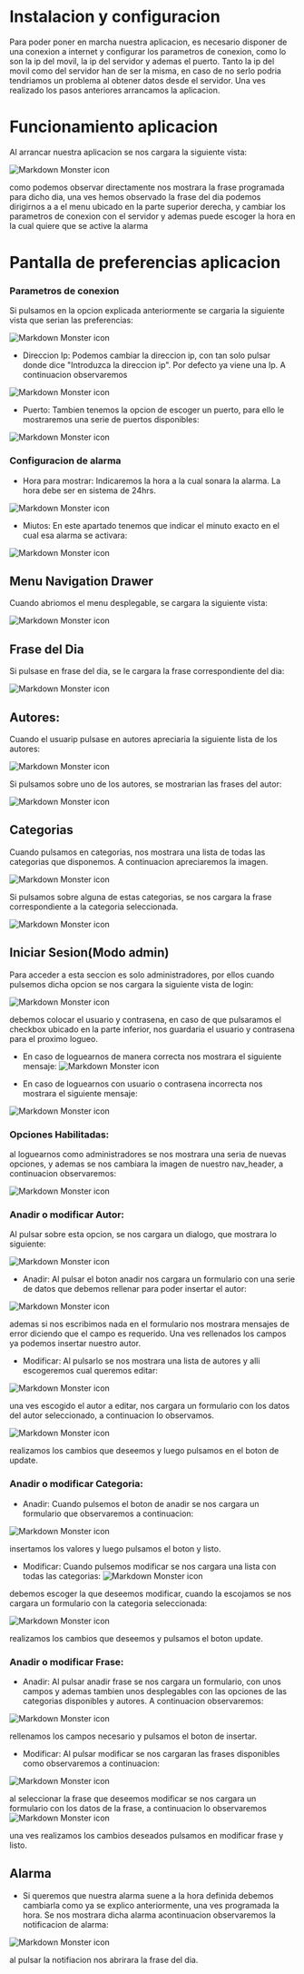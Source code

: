 # Instalacion y configuracion 
Para poder poner en marcha nuestra aplicacion, es necesario disponer de una conexion a internet y configurar los parametros de conexion, como lo son la ip del movil, la ip del servidor y ademas el puerto. Tanto la ip del movil como del servidor han de ser la misma, en caso de no serlo podria tendriamos un problema al obtener datos desde el servidor. Una ves realizado los pasos anteriores arrancamos la aplicacion.

# Funcionamiento aplicacion
 Al arrancar nuestra aplicacion se nos cargara la siguiente vista: 

<img src="capturas/1.png"
     alt="Markdown Monster icon" />

como podemos observar directamente nos mostrara la frase programada para dicho dia, una ves  hemos observado la frase del dia podemos dirigirnos a a el menu ubicado en la parte superior derecha, y cambiar los parametros de conexion con el servidor y ademas puede escoger la hora en la cual quiere que se active la alarma

# Pantalla de preferencias aplicacion

### Parametros de conexion
Si pulsamos en la opcion explicada anteriormente se cargaria la siguiente vista que serian las preferencias:

<img src="capturas/2.png"
     alt="Markdown Monster icon" />

* Direccion Ip: Podemos cambiar la direccion ip, con tan solo pulsar donde dice "Introduzca la direccion ip". Por defecto ya viene una Ip. A continuacion observaremos

<img src="capturas/3.png"
     alt="Markdown Monster icon" />



* Puerto: Tambien tenemos la opcion de escoger un puerto, para ello le mostraremos una serie de puertos disponibles:

<img src="capturas/4.png"
     alt="Markdown Monster icon" />

### Configuracion de alarma

* Hora para mostrar: Indicaremos la hora a la cual sonara la alarma. La hora debe ser en sistema de 24hrs.


<img src="capturas/5.png"
     alt="Markdown Monster icon" />

* Miutos: En este apartado tenemos que indicar el minuto exacto en el cual esa alarma se activara:

<img src="capturas/5.png"
     alt="Markdown Monster icon" />


## Menu Navigation Drawer
Cuando abriomos el  menu desplegable, se cargara la siguiente vista:

<img src="capturas/7.png"
     alt="Markdown Monster icon" />

## Frase del Dia 
Si pulsase en frase del dia, se le cargara la frase correspondiente del dia:

<img src="capturas/8.png"
     alt="Markdown Monster icon" />

## Autores:
Cuando el usuarip pulsase en autores apreciaria la siguiente lista de los autores:

<img src="capturas/9.png"
     alt="Markdown Monster icon" />

Si pulsamos sobre uno de los autores, se mostrarian las frases del autor:

<img src="capturas/10.png"
     alt="Markdown Monster icon" />

## Categorias

Cuando pulsamos en categorias, nos mostrara una lista de todas las categorias que disponemos. A continuacion apreciaremos la imagen.

<img src="capturas/11.png"
     alt="Markdown Monster icon" />

Si pulsamos sobre alguna de estas categorias, se nos cargara  la frase correspondiente a la categoria seleccionada.

<img src="capturas/13.png"
     alt="Markdown Monster icon" />

## Iniciar Sesion(Modo admin)
Para acceder a esta seccion es solo administradores, por ellos cuando pulsemos dicha opcion se nos cargara la siguiente vista de login:

<img src="capturas/14.png"
     alt="Markdown Monster icon" />

debemos colocar el usuario y contrasena, en caso de que pulsaramos el checkbox ubicado en la parte inferior, nos guardaria el usuario y contrasena para el proximo logueo.

* En caso de loguearnos de manera correcta nos mostrara el siguiente mensaje: 
<img src="capturas/15.png"
     alt="Markdown Monster icon" />
     
* En caso de loguearnos con usuario o contrasena incorrecta nos mostrara el siguiente mensaje: 

<img src="capturas/16.png"
     alt="Markdown Monster icon" />

### Opciones Habilitadas:
al loguearnos como administradores se nos mostrara una seria de nuevas opciones, y ademas se nos cambiara la imagen de nuestro nav_header, a continuacion observaremos:

<img src="capturas/17.png"
     alt="Markdown Monster icon" />

### Anadir o modificar Autor:
Al pulsar sobre esta opcion, se nos cargara un dialogo, que mostrara lo siguiente:

 <img src="capturas/18.png"
     alt="Markdown Monster icon" />

* Anadir: Al pulsar el boton anadir nos cargara un formulario con una serie de datos que debemos rellenar para poder insertar el autor:

 <img src="capturas/19.png"
     alt="Markdown Monster icon" />

ademas si nos escribimos nada en el formulario nos mostrara mensajes de error diciendo que el campo es requerido. Una ves rellenados los campos ya podemos insertar nuestro autor.

* Modificar: Al pulsarlo se nos mostrara una lista de autores y alli escogeremos cual queremos editar:

 <img src="capturas/9.png"
     alt="Markdown Monster icon" />

una  ves escogido el autor a editar, nos cargara un formulario con los datos del autor seleccionado, a continuacion lo observamos.

 <img src="capturas/20.png"
     alt="Markdown Monster icon" />

realizamos los cambios que deseemos y luego pulsamos en el boton de update.

### Anadir o modificar Categoria:

* Anadir: Cuando pulsemos el boton de anadir se nos cargara un formulario que observaremos a continuacion:

 <img src="capturas/21.png"
     alt="Markdown Monster icon" />

insertamos los valores y luego pulsamos el boton y listo.

* Modificar: Cuando pulsemos modificar se nos cargara una lista con todas las categorias:
 <img src="capturas/22.png"
     alt="Markdown Monster icon" />

debemos escoger la que deseemos modificar, cuando la escojamos se nos cargara un formulario con la categoria seleccionada:

 <img src="capturas/24.png"
     alt="Markdown Monster icon" />

realizamos los cambios que deseemos y pulsamos el boton update.

### Anadir o modificar Frase:

* Anadir: Al pulsar anadir frase se nos cargara un formulario, con unos campos y ademas tambien unos desplegables con las opciones de las categorias disponibles y autores. A continuacion observaremos:

 <img src="capturas/25.png"
     alt="Markdown Monster icon" />

rellenamos los campos necesario y pulsamos el boton de insertar.

* Modificar: Al pulsar modificar se nos cargaran las frases disponibles como observaremos a continuacion:


 <img src="capturas/26.png"
     alt="Markdown Monster icon" />

al seleccionar la frase que deseemos modificar se nos cargara un formulario con los datos de la frase, a continuacion lo observaremos 
<img src="capturas/27.png"
     alt="Markdown Monster icon" />

una ves realizamos los cambios deseados pulsamos en modificar frase y listo.

## Alarma
* Si queremos que nuestra alarma suene a la hora definida debemos cambiarla como ya se explico anteriormente, una ves programada la hora. Se nos mostrara dicha alarma acontinuacion observaremos la notificacion de alarma:

<img src="capturas/28.png"
     alt="Markdown Monster icon" />
     
al pulsar la notifiacion nos abrirara la frase del dia.